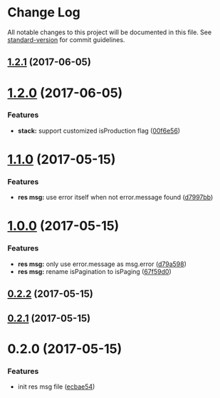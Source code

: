 # Change Log

All notable changes to this project will be documented in this file. See [standard-version](https://github.com/conventional-changelog/standard-version) for commit guidelines.

<a name="1.2.1"></a>
## [1.2.1](https://github.com/yidinghan/ding-res-msg/compare/v1.2.0...v1.2.1) (2017-06-05)



<a name="1.2.0"></a>
# [1.2.0](https://github.com/yidinghan/ding-res-msg/compare/v1.1.0...v1.2.0) (2017-06-05)


### Features

* **stack:** support customized isProduction flag ([00f6e56](https://github.com/yidinghan/ding-res-msg/commit/00f6e56))



<a name="1.1.0"></a>
# [1.1.0](https://github.com/yidinghan/ding-res-msg/compare/v1.0.0...v1.1.0) (2017-05-15)


### Features

* **res msg:** use error itself when not error.message found ([d7997bb](https://github.com/yidinghan/ding-res-msg/commit/d7997bb))



<a name="1.0.0"></a>
# [1.0.0](https://github.com/yidinghan/ding-res-msg/compare/v0.2.2...v1.0.0) (2017-05-15)


### Features

* **res msg:** only use error.message as msg.error ([d79a598](https://github.com/yidinghan/ding-res-msg/commit/d79a598))
* **res msg:** rename isPagination to isPaging ([67f59d0](https://github.com/yidinghan/ding-res-msg/commit/67f59d0))



<a name="0.2.2"></a>
## [0.2.2](https://github.com/yidinghan/ding-res-msg/compare/v0.2.1...v0.2.2) (2017-05-15)



<a name="0.2.1"></a>
## [0.2.1](https://github.com/yidinghan/ding-res-msg/compare/v0.2.0...v0.2.1) (2017-05-15)



<a name="0.2.0"></a>
# 0.2.0 (2017-05-15)


### Features

* init res msg file ([ecbae54](https://github.com/yidinghan/ding-res-msg/commit/ecbae54))

